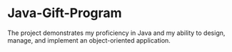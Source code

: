 # Java-Gift-Program
The project demonstrates my proficiency in Java and my ability to design, manage, and implement an object-oriented application.

